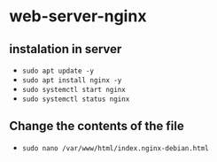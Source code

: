 # web-server-nginx
## instalation in server
- ```sudo apt update -y```
- ```sudo apt install nginx -y```
- ```sudo systemctl start nginx```
- ```sudo systemctl status nginx```
## Change the contents of the file
- ```sudo nano /var/www/html/index.nginx-debian.html```
